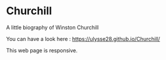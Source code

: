 # Churchill
A little biography of Winston Churchill

You can have a look here : https://ulysse28.github.io/Churchill/

This web page is responsive.
